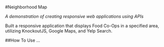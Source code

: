 #Neighborhood Map

_A demonstration of creating responsive web applications using APIs_

Built a responsive application that displays Food Co-Ops in a specified area, utilizing KnockoutJS, Google Maps, and Yelp Search.


##How To Use
...